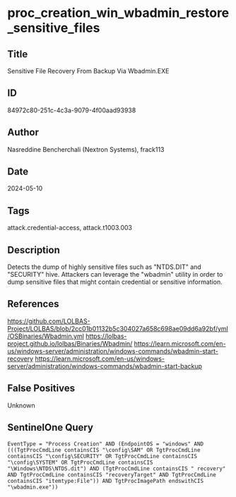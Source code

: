 # proc_creation_win_wbadmin_restore_sensitive_files

## Title
Sensitive File Recovery From Backup Via Wbadmin.EXE

## ID
84972c80-251c-4c3a-9079-4f00aad93938

## Author
Nasreddine Bencherchali (Nextron Systems), frack113

## Date
2024-05-10

## Tags
attack.credential-access, attack.t1003.003

## Description
Detects the dump of highly sensitive files such as "NTDS.DIT" and "SECURITY" hive.
Attackers can leverage the "wbadmin" utility in order to dump sensitive files that might contain credential or sensitive information.


## References
https://github.com/LOLBAS-Project/LOLBAS/blob/2cc01b01132b5c304027a658c698ae09dd6a92bf/yml/OSBinaries/Wbadmin.yml
https://lolbas-project.github.io/lolbas/Binaries/Wbadmin/
https://learn.microsoft.com/en-us/windows-server/administration/windows-commands/wbadmin-start-recovery
https://learn.microsoft.com/en-us/windows-server/administration/windows-commands/wbadmin-start-backup

## False Positives
Unknown

## SentinelOne Query
```
EventType = "Process Creation" AND (EndpointOS = "windows" AND (((TgtProcCmdLine containsCIS "\config\SAM" OR TgtProcCmdLine containsCIS "\config\SECURITY" OR TgtProcCmdLine containsCIS "\config\SYSTEM" OR TgtProcCmdLine containsCIS "\Windows\NTDS\NTDS.dit") AND (TgtProcCmdLine containsCIS " recovery" AND TgtProcCmdLine containsCIS "recoveryTarget" AND TgtProcCmdLine containsCIS "itemtype:File")) AND TgtProcImagePath endswithCIS "\wbadmin.exe"))

```